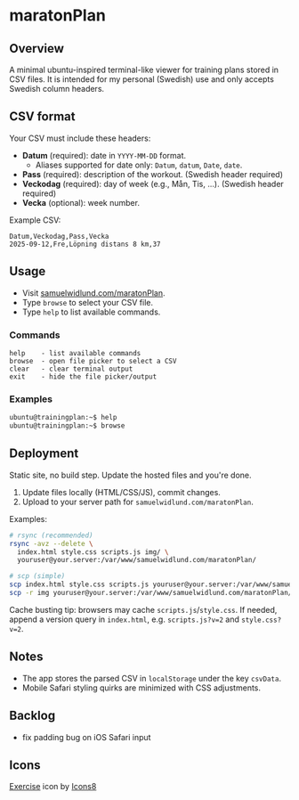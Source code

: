 # maratonPlan

## Overview
A minimal ubuntu-inspired terminal-like viewer for training plans stored in CSV files. It is intended for my personal (Swedish) use and only accepts Swedish column headers.

## CSV format
Your CSV must include these headers:

- **Datum** (required): date in `YYYY-MM-DD` format.
  - Aliases supported for date only: `Datum`, `datum`, `Date`, `date`.
- **Pass** (required): description of the workout. (Swedish header required)
- **Veckodag** (required): day of week (e.g., Mån, Tis, ...). (Swedish header required)
- **Vecka** (optional): week number.

Example CSV:
```csv
Datum,Veckodag,Pass,Vecka
2025-09-12,Fre,Löpning distans 8 km,37
```

## Usage
- Visit [samuelwidlund.com/maratonPlan](https://samuelwidlund.com/maratonPlan).
- Type `browse` to select your CSV file.
- Type `help` to list available commands.

### Commands
```text
help    - list available commands
browse  - open file picker to select a CSV
clear   - clear terminal output
exit    - hide the file picker/output
```

### Examples
```bash
ubuntu@trainingplan:~$ help
ubuntu@trainingplan:~$ browse
```

## Deployment
Static site, no build step. Update the hosted files and you're done.

1) Update files locally (HTML/CSS/JS), commit changes.
2) Upload to your server path for `samuelwidlund.com/maratonPlan`.

Examples:
```bash
# rsync (recommended)
rsync -avz --delete \
  index.html style.css scripts.js img/ \
  youruser@your.server:/var/www/samuelwidlund.com/maratonPlan/

# scp (simple)
scp index.html style.css scripts.js youruser@your.server:/var/www/samuelwidlund.com/maratonPlan/
scp -r img youruser@your.server:/var/www/samuelwidlund.com/maratonPlan/
```

Cache busting tip: browsers may cache `scripts.js`/`style.css`. If needed, append a version query in `index.html`, e.g. `scripts.js?v=2` and `style.css?v=2`.

## Notes
- The app stores the parsed CSV in `localStorage` under the key `csvData`.
- Mobile Safari styling quirks are minimized with CSS adjustments.

## Backlog
- fix padding bug on iOS Safari input

## Icons
<a target="_blank" href="https://icons8.com/icon/9769/exercise">Exercise</a> icon by <a target="_blank" href="https://icons8.com">Icons8</a>
